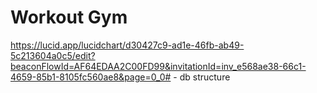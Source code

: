 # Workout Gym

https://lucid.app/lucidchart/d30427c9-ad1e-46fb-ab49-5c213604a0c5/edit?beaconFlowId=AF64EDAA2C00FD99&invitationId=inv_e568ae38-66c1-4659-85b1-8105fc560ae8&page=0_0# - db structure